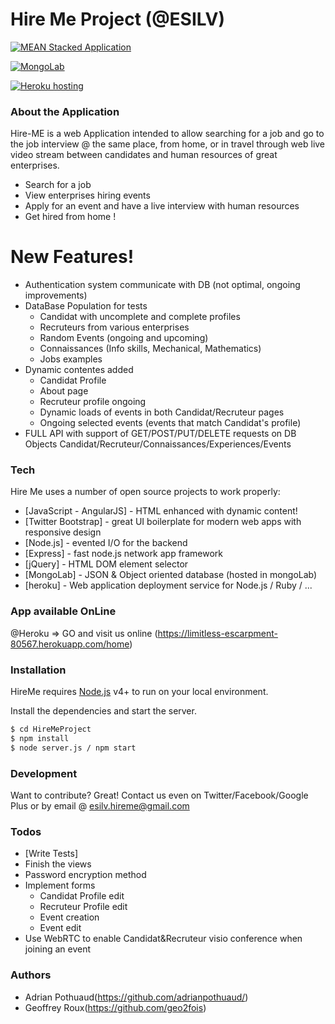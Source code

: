 # Hire Me Project (@ESILV)

[![MEAN Stacked Application](http://lerjen.me/wp-content/uploads/2015/05/maxresdefault.jpg)](http://mean.io/)

[![MongoLab](https://tctechcrunch2011.files.wordpress.com/2016/02/mlab-logo.png)](https://mlab.com/)

[![Heroku hosting](https://camo.githubusercontent.com/0114f89fa7abb867b1ce24bbcb83594bace70ac5/687474703a2f2f692e696d6775722e636f6d2f304962665275522e6a7067)](https://www.heroku.com/)

### About the Application

Hire-ME is a web Application intended to allow searching for a job and go to the job interview @ the same place, from home, or in travel through web live video stream between candidates and human resources of great enterprises.

  - Search for a job
  - View enterprises hiring events
  - Apply for an event and have a live interview with human resources
  - Get hired from home !

# New Features!

  - Authentication system communicate with DB (not optimal, ongoing improvements)
  - DataBase Population for tests 
    - Candidat with uncomplete and complete profiles 
    - Recruteurs from various enterprises
    - Random Events (ongoing and upcoming)
    - Connaissances (Info skills, Mechanical, Mathematics)
    - Jobs examples
  - Dynamic contentes added
    - Candidat Profile
    - About page
    - Recruteur profile ongoing
    - Dynamic loads of events in both Candidat/Recruteur pages
    - Ongoing selected events (events that match Candidat's profile)
  - FULL API with support of GET/POST/PUT/DELETE requests on DB Objects Candidat/Recruteur/Connaissances/Experiences/Events

### Tech

Hire Me uses a number of open source projects to work properly:

* [JavaScript - AngularJS] - HTML enhanced with dynamic content!
* [Twitter Bootstrap] - great UI boilerplate for modern web apps with responsive design
* [Node.js] - evented I/O for the backend
* [Express] - fast node.js network app framework
* [jQuery] - HTML DOM element selector
* [MongoLab] - JSON & Object oriented database (hosted in mongoLab)
* [heroku] - Web application deployment service for Node.js / Ruby / ...

### App available OnLine

@Heroku => GO and visit us online (https://limitless-escarpment-80567.herokuapp.com/home)

### Installation

HireMe requires [Node.js](https://nodejs.org/) v4+ to run on your local environment.

Install the dependencies and start the server.

```sh
$ cd HireMeProject
$ npm install
$ node server.js / npm start
```

### Development

Want to contribute? Great! Contact us even on Twitter/Facebook/Google Plus or by email @ esilv.hireme@gmail.com

### Todos

 - [Write Tests]
 - Finish the views
 - Password encryption method
 - Implement forms 
    - Candidat Profile edit
    - Recruteur Profile edit
    - Event creation
    - Event edit
 - Use WebRTC to enable Candidat&Recruteur visio conference when joining an event

### Authors

 - Adrian Pothuaud(https://github.com/adrianpothuaud/)
 - Geoffrey Roux(https://github.com/geo2fois)
